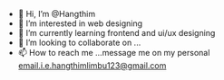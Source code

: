 - 👋 Hi, I’m @Hangthim
- 👀 I’m interested in web designing
- 🌱 I’m currently learning frontend and ui/ux designing
- 💞️ I’m looking to collaborate on ...
- 📫 How to reach me ...message me on my personal email.i.e.hangthimlimbu123@gmail.com

<!---
Hangthim/Hangthim is a ✨ special ✨ repository because its `README.md` (this file) appears on your GitHub profile.
You can click the Preview link to take a look at your changes.
--->
